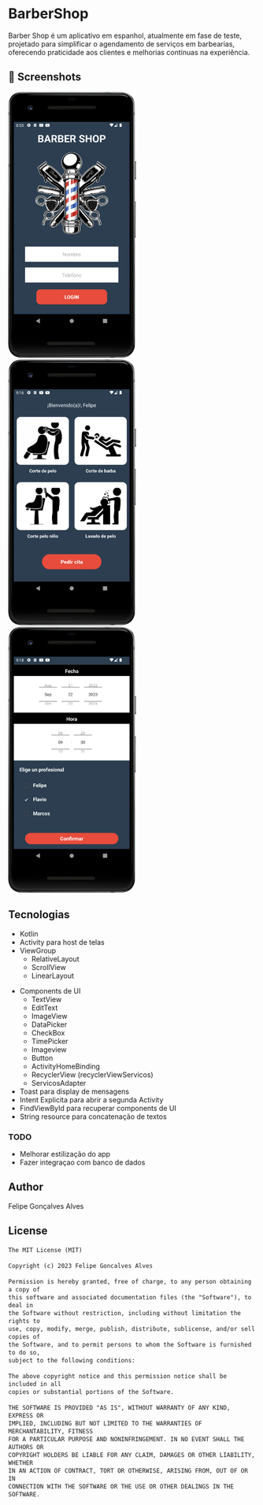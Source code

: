 # BarberShop

Barber Shop é um aplicativo em espanhol, atualmente em fase de teste, projetado para simplificar o agendamento de serviços em barbearias, oferecendo praticidade aos clientes e melhorias contínuas na experiência.

## :camera_flash: Screenshots
<!-- You can add more screenshots here if you like -->
<img src="/result/Screenshot_inicio.png" width="260">&emsp;<img src="/result/Screenshot_img.png" width="260">&emsp;<img src="/result/Screenshot_cita.png" width="260">


## Tecnologias
* Kotlin
* Activity para host de telas
* ViewGroup
    * RelativeLayout
    * ScrollView
    * LinearLayout
- Components de UI
    - TextView
    - EditText
    - ImageView
    - DataPicker
    - CheckBox
    - TimePicker
    - Imageview
    - Button
    - ActivityHomeBinding
    - RecyclerView (recyclerViewServicos)
    - ServicosAdapter
- Toast para display de mensagens
- Intent Explicita para abrir a segunda Activity
- FindViewById para recuperar components de UI
- String resource para concatenação de textos


### TODO
- Melhorar estilização do app
- Fazer integraçao com banco de dados

## Author
Felipe Gonçalves Alves 

## License
```
The MIT License (MIT)

Copyright (c) 2023 Felipe Goncalves Alves

Permission is hereby granted, free of charge, to any person obtaining a copy of
this software and associated documentation files (the "Software"), to deal in
the Software without restriction, including without limitation the rights to
use, copy, modify, merge, publish, distribute, sublicense, and/or sell copies of
the Software, and to permit persons to whom the Software is furnished to do so,
subject to the following conditions:

The above copyright notice and this permission notice shall be included in all
copies or substantial portions of the Software.

THE SOFTWARE IS PROVIDED "AS IS", WITHOUT WARRANTY OF ANY KIND, EXPRESS OR
IMPLIED, INCLUDING BUT NOT LIMITED TO THE WARRANTIES OF MERCHANTABILITY, FITNESS
FOR A PARTICULAR PURPOSE AND NONINFRINGEMENT. IN NO EVENT SHALL THE AUTHORS OR
COPYRIGHT HOLDERS BE LIABLE FOR ANY CLAIM, DAMAGES OR OTHER LIABILITY, WHETHER
IN AN ACTION OF CONTRACT, TORT OR OTHERWISE, ARISING FROM, OUT OF OR IN
CONNECTION WITH THE SOFTWARE OR THE USE OR OTHER DEALINGS IN THE SOFTWARE.
```
